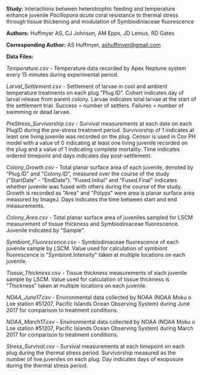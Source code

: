 
**Study:** Interactions between heterotrophic feeding and temperature enhance juvenile *Pocillopora acuta* coral resistance to thermal stress through tissue thickening and modulation of Symbiodiniaceae fluorescence

**Authors:** Huffmyer AS, CJ Johnson, AM Epps, JD Lemus, RD Gates

**Corresponding Author:** AS Huffmyer, ashuffmyer@gmail.com

**Data Files:**  

*Temperature.csv* - Temperature data recorded by Apex Neptune system every 15 minutes during experimental period.  

*Larval_Settlement.csv* - Settlement of larvae in cool and ambient temperature treatments on each plug "Plug.ID". Cohort indicates day of larval release from parent colony. Larvae indicates total larvae at the start of the settlement trial. Success = number of settlers. Failures = number of swimming or dead larvae.  

*PreStress_Survivorship.csv* - Survival measurements at each date on each PlugID during the pre-stress treatment period. Survivorship of 1 indicates at least one living juvenile was recorded on the plug. Censor is used in Cox PH model with a value of 0 indicating at least one living juvenile recorded on the plug and a value of 1 indicating complete mortality. Time indicates ordered timepoint and days indicates day post-settlement.  

*Colony_Growth.csv* - Total planar surface area of each juvenile, denoted by "Plug.ID" and "Colony.ID", measured over the course of the study ("StartDate" - "EndDate"). "Fused.Initial" and "Fused.Final" indicates whether juvenile was fused with others during the course of the study. Growth is recorded as "Area" and "Polyps" were area is planar surface area measured by ImageJ. Days indicates the time between start and end measurements.  

*Colony_Area.csv* - Total planar surface area of juveniles sampled for LSCM measurement of tissue thickness and Symbiodiniaceae fluorescence. Juvenile indicated by "Sample". 

*Symbiont_Fluorescence.csv* - Symbiodiniaceae fluorescence of each juvenile sample by LSCM. Value used for calculation of symbiont fluorescence is "Symbiont.Intensity" taken at multiple locations on each juvenile. 

*Tissue_Thickness.csv* - Tissue thickness measurements of each juvenile sample by LSCM. Value used for calculation of tissue thickness is "Thickness" taken at multiple locations on each juvenile.    

*NOAA_June17.csv* - Environmental data collected by NOAA (NOAA Moku o Loe station #51207, Pacific Islands Ocean Observing System) during June 2017 for comparison to treatment conditions.  

*NOAA_March17.csv* - Environmental data collected by NOAA (NOAA Moku o Loe station #51207, Pacific Islands Ocean Observing System) during March 2017 for comparison to treatment conditions.  

*Stress_Survival.csv* - Survival measurements at each timepoint on each plug during the thermal stress period. Survivorship measured as the number of live juveniles on each plug. Day indicates days of exoposure during the thermal stress period.  

 

